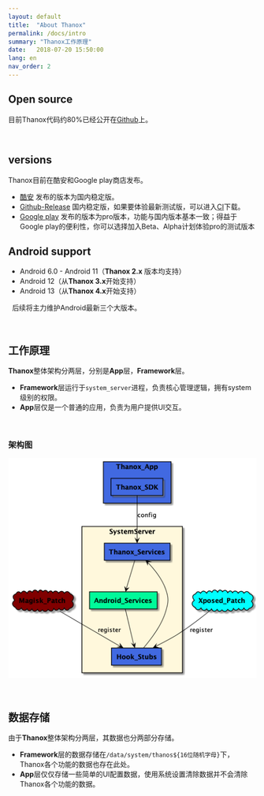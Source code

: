 ```yaml
---
layout: default
title:  "About Thanox"
permalink: /docs/intro
summary: "Thanox工作原理"
date:   2018-07-20 15:50:00
lang: en
nav_order: 2
---
```


<!-- more -->



## Open source

目前Thanox代码约80%已经公开在[Github](https://github.com/Tornaco/Thanox/tree/master/android)上。

&nbsp;

## versions

Thanox目前在酷安和Google play商店发布。

* [酷安](https://www.coolapk.com/) 发布的版本为国内稳定版。
* [Github-Release](https://github.com/Tornaco/Thanox/releases) 国内稳定版，如果要体验最新测试版，可以进入[CI](国内稳定版)下载。
* [Google play](https://play.google.com/store/apps/details?id=github.tornaco.android.thanos.pro&hl=en&gl=US) 发布的版本为pro版本，功能与国内版本基本一致；得益于Google play的便利性，你可以选择加入Beta、Alpha计划体验pro的测试版本



## Android support

* Android 6.0 - Android 11（**Thanox 2.x** 版本均支持）
* Android 12（从**Thanox 3.x**开始支持）
* Android 13（从**Thanox 4.x**开始支持）

&nbsp;
后续将主力维护Android最新三个大版本。

&nbsp;

## 工作原理

**Thanox**整体架构分两层，分别是**App**层，**Framework**层。

* **Framework**层运行于`system_server`进程，负责核心管理逻辑，拥有system级别的权限。
* **App**层仅是一个普通的应用，负责为用户提供UI交互。

&nbsp;

### 架构图



![thanox-arch](assets/images/thanox-arch.png)



&nbsp;

## 数据存储

由于**Thanox**整体架构分两层，其数据也分两部分存储。

* **Framework**层的数据存储在`/data/system/thanos${16位随机字母}`下，Thanox各个功能的数据也存在此处。
* **App**层仅仅存储一些简单的UI配置数据，使用系统设置清除数据并不会清除Thanox各个功能的数据。
